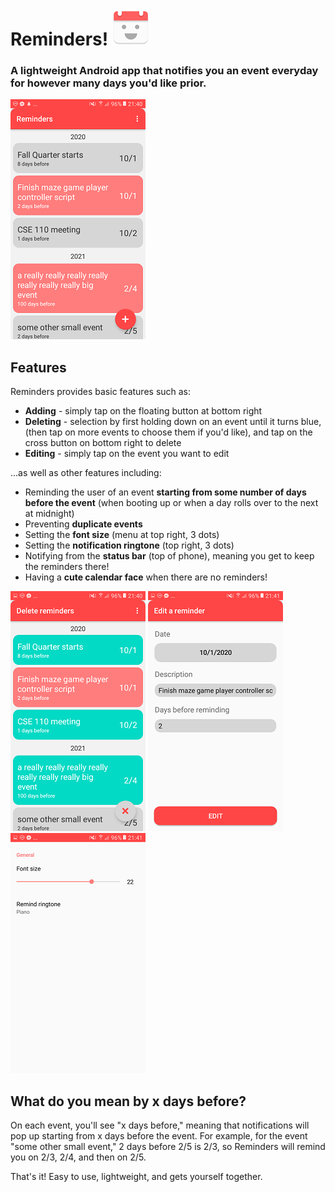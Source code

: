 # Reminders! ![Reminders icon](readme/icon_resized.png)
### A lightweight Android app that notifies you an event everyday for however many days you'd like prior.
![Home](readme/reminders_home_resized.png "A sample home screen")

## Features
Reminders provides basic features such as:
* **Adding** - simply tap on the floating button at bottom right
* **Deleting** - selection by first holding down on an event until it turns blue, (then tap on more events to choose them if you'd like), and tap on the cross button on bottom right to delete
* **Editing** - simply tap on the event you want to edit

...as well as other features including:
* Reminding the user of an event **starting from some number of days before the event** (when booting up or when a day rolls over to the next at midnight)
* Preventing **duplicate events**
* Setting the **font size** (menu at top right, 3 dots)
* Setting the **notification ringtone** (top right, 3 dots)
* Notifying from the **status bar** (top of phone), meaning you get to keep the reminders there!
* Having a **cute calendar face** when there are no reminders!

![Delete](readme/reminders_delete_resized.png "Selecting events to delete")
![Edit](readme/reminders_edit_resized.png "The edit screen")
![Settings](readme/reminders_settings_resized.png "The settings screen")

## What do you mean by x days before?
On each event, you'll see "x days before," meaning that notifications will pop up starting from x days before the event. For example, for the event "some other small event," 2 days before 2/5 is 2/3, so Reminders will remind you on 2/3, 2/4, and then on 2/5.

That's it! Easy to use, lightweight, and gets yourself together.